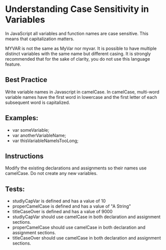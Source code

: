 # Understanding Case Sensitivity in Variables 
In JavaScript all variables and function names are case sensitive. This means that capitalization matters.

MYVAR is not the same as MyVar nor myvar. It is possible to have multiple distinct variables with the same name but different casing. It is strongly recommended that for the sake of clarity, you do not use this language feature.

## Best Practice
Write variable names in Javascript in camelCase. In camelCase, multi-word variable names have the first word in lowercase and the first letter of each subsequent word is capitalized.

## Examples:

* var someVariable;
* var anotherVariableName;
* var thisVariableNameIsTooLong;

## Instructions
Modify the existing declarations and assignments so their names use camelCase.
Do not create any new variables.

## Tests: 

* studlyCapVar is defined and has a value of 10
* properCamelCase is defined and has a value of "A String"
* titleCaseOver is defined and has a value of 9000
* studlyCapVar should use camelCase in both declaration and assignment sections.
* properCamelCase should use camelCase in both declaration and assignment sections.
* titleCaseOver should use camelCase in both declaration and assignment sections.